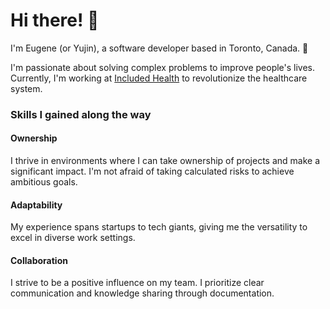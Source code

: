 # Hi there! 👋

I'm Eugene (or Yujin), a software developer based in Toronto, Canada. 🍁

I'm passionate about solving complex problems to improve people's lives.
Currently, I'm working at [Included Health](https://includedhealth.com/) to revolutionize the healthcare system.

### Skills I gained along the way

#### Ownership
I thrive in environments where I can take ownership of projects and make a significant impact. I'm not afraid of taking calculated risks to achieve ambitious goals.

#### Adaptability
My experience spans startups to tech giants, giving me the versatility to excel in diverse work settings.

#### Collaboration
I strive to be a positive influence on my team. I prioritize clear communication and knowledge sharing through documentation.
